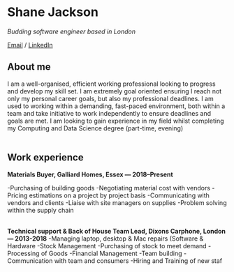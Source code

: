 # Shane Jackson

_Budding software engineer based in London_ <br>

[Email](mailto:shanejackson@outlook.com) / [LinkedIn](https://www.linkedin.com/in/shane-jackson-a9043b187)

## About me

I am a well-organised, efficient working professional looking to progress and develop my skill set. I am extremely goal oriented ensuring I reach not only my personal career goals, but also my professional deadlines. I am used to working within a demanding, fast-paced environment, both within a team and take initiative to work independently to ensure deadlines and goals are met. I am looking to gain experience in my field whilst completing my Computing and Data Science degree (part-time, evening)
<br><br>

## Work experience

**Materials Buyer, Galliard Homes, Essex — 2018–Present**
<br>

  -Purchasing of building goods
  -Negotiating material cost with vendors
  -Pricing estimations on a project by project basis
  -Communicating with vendors and clients
  -Liaise with site managers on supplies
  -Problem solving within the supply chain
<br><br>

**Technical support & Back of House Team Lead, Dixons Carphone, London — 2013-2018**
  -Managing laptop, desktop & Mac repairs (Software & Hardware
  -Stock Management
  -Purchasing of stock to meet demand
  -Processing of Goods
  -Financial Management
  -Team building
  -Communication with team and consumers
  -Hiring and Training of new staf
 <br><br>
 
